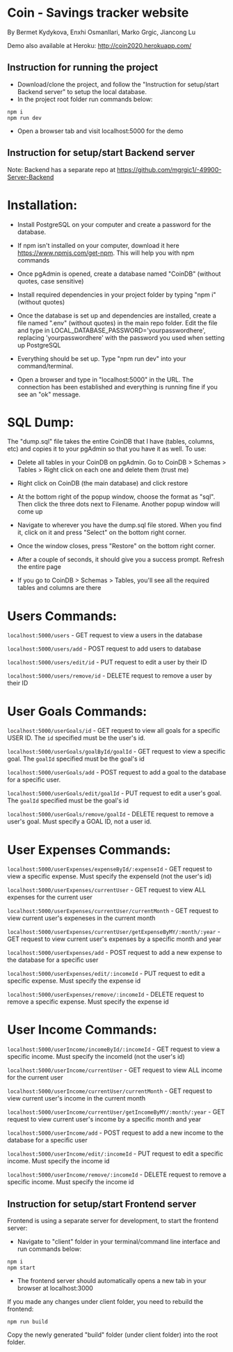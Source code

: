 # Coin - Savings tracker website 
By Bermet Kydykova, Enxhi Osmanllari, Marko Grgic, Jiancong Lu

Demo also available at Heroku:
http://coin2020.herokuapp.com/

## Instruction for running the project

- Download/clone the project, and follow the "Instruction for setup/start Backend server" to setup the local database.
- In the project root folder run commands below:
```
npm i
npm run dev
```
- Open a browser tab and visit localhost:5000 for the demo


## Instruction for setup/start Backend server
Note: Backend has a separate repo at
https://github.com/mgrgic1/-49900-Server-Backend
# Installation:

- Install PostgreSQL on your computer and create a password for the database.
- If npm isn't installed on your computer, download it here https://www.npmjs.com/get-npm. This will help you with npm commands
- Once pgAdmin is opened, create a database named "CoinDB" (without quotes, case sensitive)
- Install required dependencies in your project folder by typing "npm i" (without quotes)
- Once the database is set up and dependencies are installed, create a file named ".env" (without quotes) in the main repo folder. Edit the file and type in LOCAL_DATABASE_PASSWORD='yourpasswordhere', replacing 'yourpasswordhere' with the password you used when setting up PostgreSQL

- Everything should be set up. Type "npm run dev" into your command/terminal. 
- Open a browser and type in "localhost:5000" in the URL. The connection has been established and everything is running fine if you see an "ok" message.

# SQL Dump:

The "dump.sql" file takes the entire CoinDB that I have (tables, columns, etc) and copies it to your pgAdmin so that you have it as well.
To use:

- Delete all tables in your CoinDB on pgAdmin. Go to CoinDB > Schemas > Tables > Right click on each one and delete them (trust me)

- Right click on CoinDB (the main database) and click restore

- At the bottom right of the popup window, choose the format as "sql". Then click the three dots next to Filename. Another popup window will come up

- Navigate to wherever you have the dump.sql file stored. When you find it, click on it and press "Select" on the bottom right corner.

- Once the window closes, press "Restore" on the bottom right corner.

- After a couple of seconds, it should give you a success prompt. Refresh the entire page

- If you go to CoinDB > Schemas > Tables, you'll see all the required tables and columns are there

# Users Commands:
`localhost:5000/users` - GET request to view a users in the database

`localhost:5000/users/add` - POST request to add users to database

`localhost:5000/users/edit/id` - PUT request to edit a user by their ID

`localhost:5000/users/remove/id` - DELETE request to remove a user by their ID

# User Goals Commands:
`localhost:5000/userGoals/id` - GET request to view all goals for a specific USER ID. The `id` specified must be the user's id.

`localhost:5000/userGoals/goalById/goalId` - GET request to view a specific goal. The `goalId` specified must be the goal's id

`localhost:5000/userGoals/add` - POST request to add a goal to the database for a specific user.

`localhost:5000/userGoals/edit/goalId` - PUT request to edit a user's goal. The `goalId` specified must be the goal's id

`localhost:5000/userGoals/remove/goalId` - DELETE request to remove a user's goal. Must specify a GOAL ID, not a user id.

# User Expenses Commands:
`localhost:5000/userExpenses/expenseById/:expenseId` - GET request to view a specific expense. Must specify the expenseId (not the user's id)

`localhost:5000/userExpenses/currentUser` - GET request to view ALL expenses for the current user

`localhost:5000/userExpenses/currentUser/currentMonth` - GET request to view current user's expeneses in the current month

`localhost:5000/userExpenses/currentUser/getExpenseByMY/:month/:year` - GET request to view current user's expenses by a specific month and year

`localhost:5000/userExpenses/add` - POST request to add a new expense to the database for a specific user

`localhost:5000/userExpenses/edit/:incomeId` - PUT request to edit a specific expense. Must specify the expense id

`localhost:5000/userExpenses/remove/:incomeId` - DELETE request to remove a specific expense. Must specify the expense id

# User Income Commands:
`localhost:5000/userIncome/incomeById/:incomeId` - GET request to view a specific income. Must specify the incomeId (not the user's id)

`localhost:5000/userIncome/currentUser` - GET request to view ALL income for the current user

`localhost:5000/userIncome/currentUser/currentMonth` - GET request to view current user's income in the current month

`localhost:5000/userIncome/currentUser/getIncomeByMY/:month/:year` - GET request to view current user's income by a specific month and year

`localhost:5000/userIncome/add` - POST request to add a new income to the database for a specific user

`localhost:5000/userIncome/edit/:incomeId` - PUT request to edit a specific income. Must specify the income id

`localhost:5000/userIncome/remove/:incomeId` - DELETE request to remove a specific income. Must specify the income id


## Instruction for setup/start Frontend server
Frontend is using a separate server for development, to start the frontend server:
- Navigate to "client" folder in your terminal/command line interface and run commands below:
```
npm i
npm start
```
- The frontend server should automatically opens a new tab in your browser at
localhost:3000

If you made any changes under client folder, you need to rebuild the frontend:
```
npm run build
```
Copy the newly generated "build" folder (under client folder) into the root folder.
